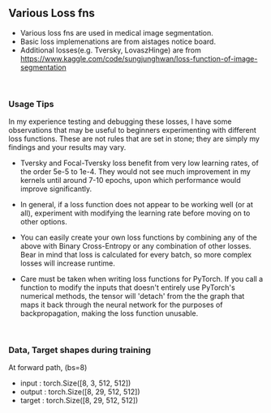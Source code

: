 ## Various Loss fns


- Various loss fns are used in medical image segmentation. 
- Basic loss implemenations are from aistages notice board. 
- Additional losses(e.g. Tversky, LovaszHinge) are from 
<href>https://www.kaggle.com/code/sungjunghwan/loss-function-of-image-segmentation

<br>

### Usage Tips
In my experience testing and debugging these losses, 
I have some observations that may be useful to beginners experimenting with different loss functions. 
These are not rules that are set in stone; they are simply my findings and your results may vary.

- Tversky and Focal-Tversky loss benefit from very low learning rates, 
of the order 5e-5 to 1e-4. They would not see much improvement in my kernels until around 7-10 epochs, 
upon which performance would improve significantly.

- In general, if a loss function does not appear to be working well (or at all), 
experiment with modifying the learning rate before moving on to other options.

- You can easily create your own loss functions by combining any of the above 
with Binary Cross-Entropy or any combination of other losses. 
Bear in mind that loss is calculated for every batch, so more complex losses will increase runtime.

- Care must be taken when writing loss functions for PyTorch. 
If you call a function to modify the inputs that doesn't entirely use PyTorch's numerical methods, 
the tensor will 'detach' from the the graph that maps it back through the neural network 
for the purposes of backpropagation, making the loss function unusable.
<br>

### Data, Target shapes during training

At forward path, (bs=8)

- input  : torch.Size([8, 3, 512, 512])
- output : torch.Size([8, 29, 512, 512])
- target : torch.Size([8, 29, 512, 512])

